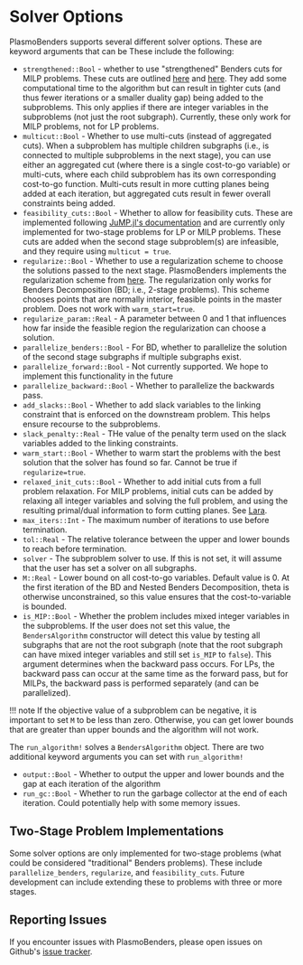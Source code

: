 # Solver Options
PlasmoBenders supports several different solver options. These are keyword arguments that can be  These include the following: 
 * `strengthened::Bool` - whether to use "strengthened" Benders cuts for MILP problems. These cuts are outlined [here](https://link.springer.com/article/10.1007/s10107-018-1249-5) and [here](https://www.sciencedirect.com/science/article/pii/S0377221718304466). They add some computational time to the algorithm but can result in tighter cuts (and thus fewer iterations or a smaller duality gap) being added to the subproblems. This only applies if there are integer variables in the subproblems (not just the root subgraph). Currently, these only work for MILP problems, not for LP problems.
 * `multicut::Bool` - Whether to use multi-cuts (instead of aggregated cuts). When a subproblem has multiple children subgraphs (i.e., is connected to multiple subproblems in the next stage), you can use either an aggregated cut (where there is a single cost-to-go variable) or multi-cuts, where each child subproblem has its own corresponding cost-to-go function. Multi-cuts result in more cutting planes being added at each iteration, but aggregated cuts result in fewer overall constraints being added. 
 * `feasibility_cuts::Bool` - Whether to allow for feasibility cuts. These are implemented following [JuMP.jl's documentation](https://jump.dev/JuMP.jl/stable/tutorials/algorithms/benders_decomposition/#Feasibility-cuts) and are currently only implemented for two-stage problems for LP or MILP problems. These cuts are added when the second stage subproblem(s) are infeasible, and they require using `multicut = true`. 
 * `regularize::Bool` - Whether to use a regularization scheme to choose the solutions passed to the next stage. PlasmoBenders implements the regularization scheme from [here](https://arxiv.org/abs/2403.02559). The regularization only works for Benders Decomposition (BD; i.e., 2-stage problems). This scheme chooses points that are normally interior, feasible points in the master problem. Does not work with `warm_start=true`.
 * `regularize_param::Real` - A parameter between 0 and 1 that influences how far inside the feasible region the regularization can choose a solution.
 * `parallelize_benders::Bool` - For BD, whether to parallelize the solution of the second stage subgraphs if multiple subgraphs exist.
 * `parallelize_forward::Bool` - Not currently supported. We hope to implement this functionality in the future
 * `parallelize_backward::Bool` - Whether to parallelize the backwards pass.
 * `add_slacks::Bool` - Whether to add slack variables to the linking constraint that is enforced on the downstream problem. This helps ensure recourse to the subproblems.
 * `slack_penalty::Real` - THe value of the penalty term used on the slack variables added to the linking constraints. 
 * `warm_start::Bool` - Whether to warm start the problems with the best solution that the solver has found so far. Cannot be true if `regularize=true`. 
 * `relaxed_init_cuts::Bool` - Whether to add initial cuts from a full problem relaxation. For MILP problems, initial cuts can be added by relaxing all integer variables and solving the full problem, and using the resulting primal/dual information to form cutting planes. See [Lara](https://www.sciencedirect.com/science/article/pii/S0377221718304466).
 * `max_iters::Int` - The maximum number of iterations to use before termination.
 * `tol::Real` - The relative tolerance between the upper and lower bounds to reach before termination. 
 * `solver` - The subproblem solver to use. If this is not set, it will assume that the user has set a solver on all subgraphs. 
 * `M::Real` - Lower bound on all cost-to-go variables. Default value is $0$. At the first iteration of the BD and Nested Benders Decomposition, theta is otherwise unconstrained, so this value ensures that the cost-to-variable is bounded. 
 * `is_MIP::Bool` - Whether the problem includes mixed integer variables in the subproblems. If the user does not set this value, the `BendersAlgorithm` constructor will detect this value by testing all subgraphs that are not the root subgraph (note that the root subgraph can have mixed integer variables and still set `is_MIP` to `false`). This argument determines when the backward pass occurs. For LPs, the backward pass can occur at the same time as the forward pass, but for MILPs, the backward pass is performed separately (and can be parallelized). 
 
!!! note
    If the objective value of a subproblem can be negative, it is important to set `M` to be less than zero. Otherwise, you can get lower bounds that are greater than upper bounds and the algorithm will not work. 

The `run_algorithm!` solves a `BendersAlgorithm` object. There are two additional keyword arguments you can set with `run_algorithm!`
 * `output::Bool` - Whether to output the upper and lower bounds and the gap at each iteration of the algorithm
 * `run_gc::Bool` - Whether to run the garbage collector at the end of each iteration. Could potentially help with some memory issues. 
 
## Two-Stage Problem Implementations
Some solver options are only implemented for two-stage problems (what could be considered "traditional" Benders problems). These include `parallelize_benders`, `regularize`, and `feasibility_cuts`. Future development can include extending these to problems with three or more stages. 
    
## Reporting Issues
If you encounter issues with PlasmoBenders, please open issues on Github's [issue tracker](https://github.com/plasmo-dev/PlasmoAlgorithms.jl/issues). 